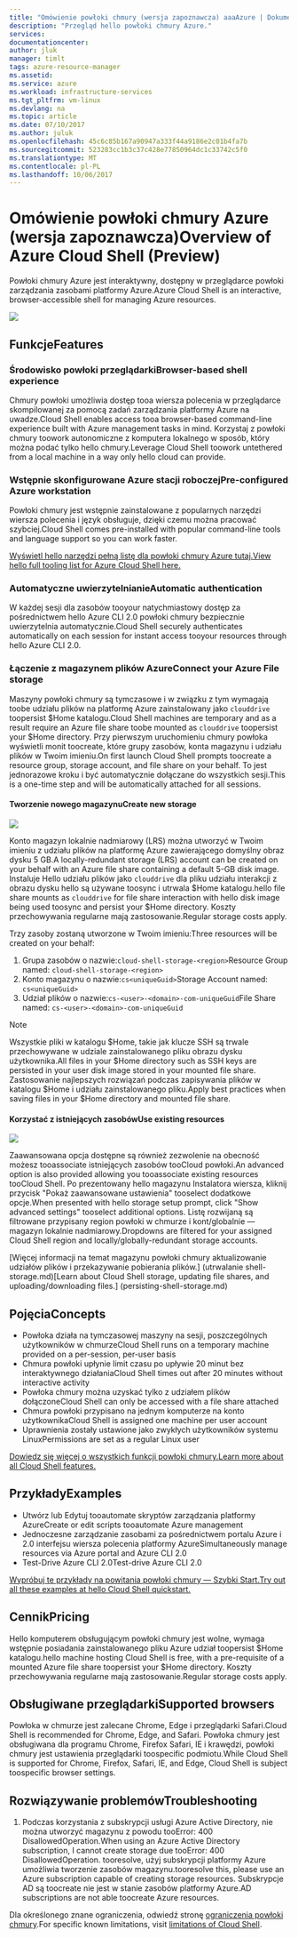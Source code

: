 ```yaml
---
title: "Omówienie powłoki chmury (wersja zapoznawcza) aaaAzure | Dokumentacja firmy Microsoft"
description: "Przegląd hello powłoki chmury Azure."
services: 
documentationcenter: 
author: jluk
manager: timlt
tags: azure-resource-manager
ms.assetid: 
ms.service: azure
ms.workload: infrastructure-services
ms.tgt_pltfrm: vm-linux
ms.devlang: na
ms.topic: article
ms.date: 07/10/2017
ms.author: juluk
ms.openlocfilehash: 45c6c85b167a90947a333f44a9186e2c01b4fa7b
ms.sourcegitcommit: 523283cc1b3c37c428e77850964dc1c33742c5f0
ms.translationtype: MT
ms.contentlocale: pl-PL
ms.lasthandoff: 10/06/2017
---
```

# <a name="overview-of-azure-cloud-shell-preview"></a><span data-ttu-id="94e76-103">Omówienie powłoki chmury Azure (wersja zapoznawcza)</span><span class="sxs-lookup"><span data-stu-id="94e76-103">Overview of Azure Cloud Shell (Preview)</span></span>
<span data-ttu-id="94e76-104">Powłoki chmury Azure jest interaktywny, dostępny w przeglądarce powłoki zarządzania zasobami platformy Azure.</span><span class="sxs-lookup"><span data-stu-id="94e76-104">Azure Cloud Shell is an interactive, browser-accessible shell for managing Azure resources.</span></span>

![](media/overview-pic.png)

## <a name="features"></a><span data-ttu-id="94e76-105">Funkcje</span><span class="sxs-lookup"><span data-stu-id="94e76-105">Features</span></span>
### <a name="browser-based-shell-experience"></a><span data-ttu-id="94e76-106">Środowisko powłoki przeglądarki</span><span class="sxs-lookup"><span data-stu-id="94e76-106">Browser-based shell experience</span></span>
<span data-ttu-id="94e76-107">Chmury powłoki umożliwia dostęp tooa wiersza polecenia w przeglądarce skompilowanej za pomocą zadań zarządzania platformy Azure na uwadze.</span><span class="sxs-lookup"><span data-stu-id="94e76-107">Cloud Shell enables access tooa browser-based command-line experience built with Azure management tasks in mind.</span></span> <span data-ttu-id="94e76-108">Korzystaj z powłoki chmury toowork autonomiczne z komputera lokalnego w sposób, który można podać tylko hello chmury.</span><span class="sxs-lookup"><span data-stu-id="94e76-108">Leverage Cloud Shell toowork untethered from a local machine in a way only hello cloud can provide.</span></span>

### <a name="pre-configured-azure-workstation"></a><span data-ttu-id="94e76-109">Wstępnie skonfigurowane Azure stacji roboczej</span><span class="sxs-lookup"><span data-stu-id="94e76-109">Pre-configured Azure workstation</span></span>
<span data-ttu-id="94e76-110">Powłoki chmury jest wstępnie zainstalowane z popularnych narzędzi wiersza polecenia i język obsługuje, dzięki czemu można pracować szybciej.</span><span class="sxs-lookup"><span data-stu-id="94e76-110">Cloud Shell comes pre-installed with popular command-line tools and language support so you can work faster.</span></span>

[<span data-ttu-id="94e76-111">Wyświetl hello narzędzi pełną listę dla powłoki chmury Azure tutaj.</span><span class="sxs-lookup"><span data-stu-id="94e76-111">View hello full tooling list for Azure Cloud Shell here.</span></span>](features.md#tools)

### <a name="automatic-authentication"></a><span data-ttu-id="94e76-112">Automatyczne uwierzytelnianie</span><span class="sxs-lookup"><span data-stu-id="94e76-112">Automatic authentication</span></span>
<span data-ttu-id="94e76-113">W każdej sesji dla zasobów tooyour natychmiastowy dostęp za pośrednictwem hello Azure CLI 2.0 powłoki chmury bezpiecznie uwierzytelnia automatycznie.</span><span class="sxs-lookup"><span data-stu-id="94e76-113">Cloud Shell securely authenticates automatically on each session for instant access tooyour resources through hello Azure CLI 2.0.</span></span>

### <a name="connect-your-azure-file-storage"></a><span data-ttu-id="94e76-114">Łączenie z magazynem plików Azure</span><span class="sxs-lookup"><span data-stu-id="94e76-114">Connect your Azure File storage</span></span>
<span data-ttu-id="94e76-115">Maszyny powłoki chmury są tymczasowe i w związku z tym wymagają toobe udziału plików na platformę Azure zainstalowany jako `clouddrive` toopersist $Home katalogu.</span><span class="sxs-lookup"><span data-stu-id="94e76-115">Cloud Shell machines are temporary and as a result require an Azure file share toobe mounted as `clouddrive` toopersist your $Home directory.</span></span>
<span data-ttu-id="94e76-116">Przy pierwszym uruchomieniu chmury powłoka wyświetli monit toocreate, które grupy zasobów, konta magazynu i udziału plików w Twoim imieniu.</span><span class="sxs-lookup"><span data-stu-id="94e76-116">On first launch Cloud Shell prompts toocreate a resource group, storage account, and file share on your behalf.</span></span> <span data-ttu-id="94e76-117">To jest jednorazowe kroku i być automatycznie dołączane do wszystkich sesji.</span><span class="sxs-lookup"><span data-stu-id="94e76-117">This is a one-time step and will be automatically attached for all sessions.</span></span> 

#### <a name="create-new-storage"></a><span data-ttu-id="94e76-118">Tworzenie nowego magazynu</span><span class="sxs-lookup"><span data-stu-id="94e76-118">Create new storage</span></span>
![](media/basic-storage.png)

<span data-ttu-id="94e76-119">Konto magazyn lokalnie nadmiarowy (LRS) można utworzyć w Twoim imieniu z udziału plików na platformę Azure zawierającego domyślny obraz dysku 5 GB.</span><span class="sxs-lookup"><span data-stu-id="94e76-119">A locally-redundant storage (LRS) account can be created on your behalf with an Azure file share containing a default 5-GB disk image.</span></span> <span data-ttu-id="94e76-120">Instaluje Hello udziału plików jako `clouddrive` dla pliku udziału interakcji z obrazu dysku hello są używane toosync i utrwala $Home katalogu.</span><span class="sxs-lookup"><span data-stu-id="94e76-120">hello file share mounts as `clouddrive` for file share interaction with hello disk image being used toosync and persist your $Home directory.</span></span> <span data-ttu-id="94e76-121">Koszty przechowywania regularne mają zastosowanie.</span><span class="sxs-lookup"><span data-stu-id="94e76-121">Regular storage costs apply.</span></span>

<span data-ttu-id="94e76-122">Trzy zasoby zostaną utworzone w Twoim imieniu:</span><span class="sxs-lookup"><span data-stu-id="94e76-122">Three resources will be created on your behalf:</span></span>
1. <span data-ttu-id="94e76-123">Grupa zasobów o nazwie:`cloud-shell-storage-<region>`</span><span class="sxs-lookup"><span data-stu-id="94e76-123">Resource Group named: `cloud-shell-storage-<region>`</span></span>
2. <span data-ttu-id="94e76-124">Konto magazynu o nazwie:`cs<uniqueGuid>`</span><span class="sxs-lookup"><span data-stu-id="94e76-124">Storage Account named: `cs<uniqueGuid>`</span></span>
3. <span data-ttu-id="94e76-125">Udział plików o nazwie:`cs-<user>-<domain>-com-uniqueGuid`</span><span class="sxs-lookup"><span data-stu-id="94e76-125">File Share named: `cs-<user>-<domain>-com-uniqueGuid`</span></span>

> [!Note]
> <span data-ttu-id="94e76-126">Wszystkie pliki w katalogu $Home, takie jak klucze SSH są trwale przechowywane w udziale zainstalowanego pliku obrazu dysku użytkownika.</span><span class="sxs-lookup"><span data-stu-id="94e76-126">All files in your $Home directory such as SSH keys are persisted in your user disk image stored in your mounted file share.</span></span> <span data-ttu-id="94e76-127">Zastosowanie najlepszych rozwiązań podczas zapisywania plików w katalogu $Home i udziału zainstalowanego pliku.</span><span class="sxs-lookup"><span data-stu-id="94e76-127">Apply best practices when saving files in your $Home directory and mounted file share.</span></span>

#### <a name="use-existing-resources"></a><span data-ttu-id="94e76-128">Korzystać z istniejących zasobów</span><span class="sxs-lookup"><span data-stu-id="94e76-128">Use existing resources</span></span>
![](media/advanced-storage.png)

<span data-ttu-id="94e76-129">Zaawansowana opcja dostępne są również zezwolenie na obecność możesz tooassociate istniejących zasobów tooCloud powłoki.</span><span class="sxs-lookup"><span data-stu-id="94e76-129">An advanced option is also provided allowing you tooassociate existing resources tooCloud Shell.</span></span> <span data-ttu-id="94e76-130">Po prezentowany hello magazynu Instalatora wiersza, kliknij przycisk "Pokaż zaawansowane ustawienia" tooselect dodatkowe opcje.</span><span class="sxs-lookup"><span data-stu-id="94e76-130">When presented with hello storage setup prompt, click "Show advanced settings" tooselect additional options.</span></span> <span data-ttu-id="94e76-131">Listę rozwijaną są filtrowane przypisany region powłoki w chmurze i kont/globalnie — magazyn lokalnie nadmiarowy.</span><span class="sxs-lookup"><span data-stu-id="94e76-131">Dropdowns are filtered for your assigned Cloud Shell region and locally/globally-redundant storage accounts.</span></span>

<span data-ttu-id="94e76-132">[Więcej informacji na temat magazynu powłoki chmury aktualizowanie udziałów plików i przekazywanie pobierania plików.] (utrwalanie shell-storage.md)</span><span class="sxs-lookup"><span data-stu-id="94e76-132">[Learn about Cloud Shell storage, updating file shares, and uploading/downloading files.] (persisting-shell-storage.md)</span></span>

## <a name="concepts"></a><span data-ttu-id="94e76-133">Pojęcia</span><span class="sxs-lookup"><span data-stu-id="94e76-133">Concepts</span></span>
* <span data-ttu-id="94e76-134">Powłoka działa na tymczasowej maszyny na sesji, poszczególnych użytkowników w chmurze</span><span class="sxs-lookup"><span data-stu-id="94e76-134">Cloud Shell runs on a temporary machine provided on a per-session, per-user basis</span></span>
* <span data-ttu-id="94e76-135">Chmura powłoki upłynie limit czasu po upływie 20 minut bez interaktywnego działania</span><span class="sxs-lookup"><span data-stu-id="94e76-135">Cloud Shell times out after 20 minutes without interactive activity</span></span>
* <span data-ttu-id="94e76-136">Powłoka chmury można uzyskać tylko z udziałem plików dołączone</span><span class="sxs-lookup"><span data-stu-id="94e76-136">Cloud Shell can only be accessed with a file share attached</span></span>
* <span data-ttu-id="94e76-137">Chmura powłoki przypisano na jednym komputerze na konto użytkownika</span><span class="sxs-lookup"><span data-stu-id="94e76-137">Cloud Shell is assigned one machine per user account</span></span>
* <span data-ttu-id="94e76-138">Uprawnienia zostały ustawione jako zwykłych użytkowników systemu Linux</span><span class="sxs-lookup"><span data-stu-id="94e76-138">Permissions are set as a regular Linux user</span></span>

[<span data-ttu-id="94e76-139">Dowiedz się więcej o wszystkich funkcji powłoki chmury.</span><span class="sxs-lookup"><span data-stu-id="94e76-139">Learn more about all Cloud Shell features.</span></span>](features.md)

## <a name="examples"></a><span data-ttu-id="94e76-140">Przykłady</span><span class="sxs-lookup"><span data-stu-id="94e76-140">Examples</span></span>
* <span data-ttu-id="94e76-141">Utwórz lub Edytuj tooautomate skryptów zarządzania platformy Azure</span><span class="sxs-lookup"><span data-stu-id="94e76-141">Create or edit scripts tooautomate Azure management</span></span>
* <span data-ttu-id="94e76-142">Jednoczesne zarządzanie zasobami za pośrednictwem portalu Azure i 2.0 interfejsu wiersza polecenia platformy Azure</span><span class="sxs-lookup"><span data-stu-id="94e76-142">Simultaneously manage resources via Azure portal and Azure CLI 2.0</span></span>
* <span data-ttu-id="94e76-143">Test-Drive Azure CLI 2.0</span><span class="sxs-lookup"><span data-stu-id="94e76-143">Test-drive Azure CLI 2.0</span></span>

[<span data-ttu-id="94e76-144">Wypróbuj te przykłady na powitania powłoki chmury — Szybki Start.</span><span class="sxs-lookup"><span data-stu-id="94e76-144">Try out all these examples at hello Cloud Shell quickstart.</span></span>](quickstart.md)

## <a name="pricing"></a><span data-ttu-id="94e76-145">Cennik</span><span class="sxs-lookup"><span data-stu-id="94e76-145">Pricing</span></span>
<span data-ttu-id="94e76-146">Hello komputerem obsługującym powłoki chmury jest wolne, wymaga wstępnie posiadania zainstalowanego pliku Azure udział toopersist $Home katalogu.</span><span class="sxs-lookup"><span data-stu-id="94e76-146">hello machine hosting Cloud Shell is free, with a pre-requisite of a mounted Azure file share toopersist your $Home directory.</span></span> <span data-ttu-id="94e76-147">Koszty przechowywania regularne mają zastosowanie.</span><span class="sxs-lookup"><span data-stu-id="94e76-147">Regular storage costs apply.</span></span>

## <a name="supported-browsers"></a><span data-ttu-id="94e76-148">Obsługiwane przeglądarki</span><span class="sxs-lookup"><span data-stu-id="94e76-148">Supported browsers</span></span>
<span data-ttu-id="94e76-149">Powłoka w chmurze jest zalecane Chrome, Edge i przeglądarki Safari.</span><span class="sxs-lookup"><span data-stu-id="94e76-149">Cloud Shell is recommended for Chrome, Edge, and Safari.</span></span> <span data-ttu-id="94e76-150">Powłoka chmury jest obsługiwana dla programu Chrome, Firefox Safari, IE i krawędzi, powłoki chmury jest ustawienia przeglądarki toospecific podmiotu.</span><span class="sxs-lookup"><span data-stu-id="94e76-150">While Cloud Shell is supported for Chrome, Firefox, Safari, IE, and Edge, Cloud Shell is subject toospecific browser settings.</span></span>

## <a name="troubleshooting"></a><span data-ttu-id="94e76-151">Rozwiązywanie problemów</span><span class="sxs-lookup"><span data-stu-id="94e76-151">Troubleshooting</span></span>
1. <span data-ttu-id="94e76-152">Podczas korzystania z subskrypcji usługi Azure Active Directory, nie można utworzyć magazynu z powodu tooError: 400 DisallowedOperation.</span><span class="sxs-lookup"><span data-stu-id="94e76-152">When using an Azure Active Directory subscription, I cannot create storage due tooError: 400 DisallowedOperation.</span></span> <span data-ttu-id="94e76-153">tooresolve, użyj subskrypcji platformy Azure umożliwia tworzenie zasobów magazynu.</span><span class="sxs-lookup"><span data-stu-id="94e76-153">tooresolve this, please use an Azure subscription capable of creating storage resources.</span></span> <span data-ttu-id="94e76-154">Subskrypcje AD są toocreate nie jest w stanie zasobów platformy Azure.</span><span class="sxs-lookup"><span data-stu-id="94e76-154">AD subscriptions are not able toocreate Azure resources.</span></span>

<span data-ttu-id="94e76-155">Dla określonego znane ograniczenia, odwiedź stronę [ograniczenia powłoki chmury](limitations.md).</span><span class="sxs-lookup"><span data-stu-id="94e76-155">For specific known limitations, visit [limitations of Cloud Shell](limitations.md).</span></span>

